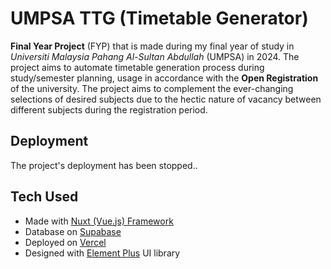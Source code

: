 # UMPSA TTG (Timetable Generator)

**Final Year Project** (FYP) that is made during my final year of study in _Universiti Malaysia Pahang Al-Sultan Abdullah_ (UMPSA) in 2024. The project aims to automate timetable generation process during study/semester planning, usage in accordance with the **Open Registration** of the university. The project aims to complement the ever-changing selections of desired subjects due to the hectic nature of vacancy between different subjects during the registration period.

## Deployment

The project's deployment has been stopped..

## Tech Used

- Made with [Nuxt (Vue.js) Framework](https://nuxt.com/)
- Database on [Supabase](https://supabase.com/)
- Deployed on [Vercel](https://vercel.com/)
- Designed with [Element Plus](https://element-plus.org/en-US/) UI library

